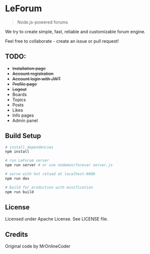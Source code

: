 # LeForum

> Node.js-powered forums

We try to create simple, fast, reliable and customizable forum engine.

Feel free to collaborate - create an issue or pull request!

## TODO:

* ~~Installation page~~
* ~~Account registration~~
* ~~Account login with JWT~~
* ~~Profile page~~
* ~~Logout~~
* Boards
* Topics
* Posts
* Likes
* Info pages
* Admin panel

## Build Setup

```bash
# install dependencies
npm install

# run LeForum server
npm run server # or use nodemon/forever server.js

# serve with hot reload at localhost:8080
npm run dev

# build for production with minification
npm run build
```

## License

Licensed under Apache License. See LICENSE file.

## Credits

Original code by MrOnlineCoder
